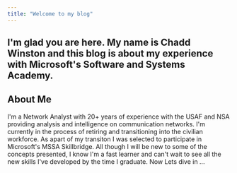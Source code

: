 ```yaml
---
title: "Welcome to my blog"
---
```

I'm glad you are here. My name is Chadd Winston and this blog is about my experience with Microsoft's Software and Systems Academy. 
---
About Me
---
I'm a Network Analyst with 20+ years of experience with the USAF and NSA providing analysis and intelligence on communication networks. I'm currently in the process of retiring and transitioning into the civilian workforce. As apart of my transiton I was selected to participate in Microsoft's MSSA Skillbridge. All though I will be new to some of the concepts presented, I know I'm a fast learner and can't wait to see all the new skills I've developed by the time I graduate. Now Lets dive in ...
